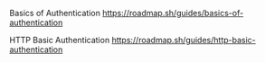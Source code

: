 Basics of Authentication
https://roadmap.sh/guides/basics-of-authentication

HTTP Basic Authentication
https://roadmap.sh/guides/http-basic-authentication